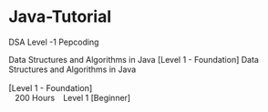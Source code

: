 # Java-Tutorial

DSA Level -1 Pepcoding 

Data Structures and Algorithms in Java
[Level 1 - Foundation]
Data Structures and Algorithms in Java <div class="row  center " style="font-weight: 400;padding-top: 2px;    font-size: .9rem;">[Level 1 - Foundation]</div>   200 Hours   Level 1 [Beginner]
